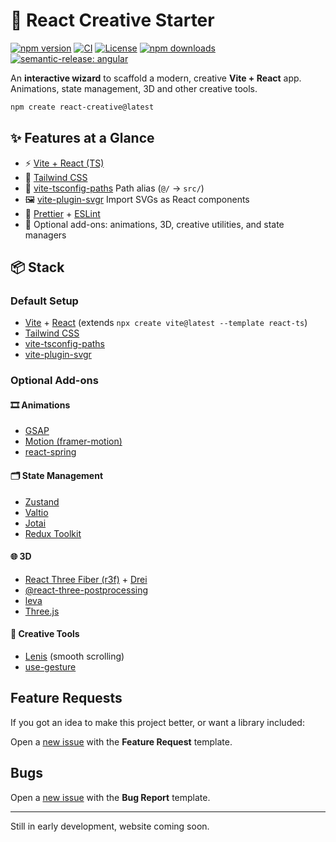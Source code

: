 # 🚀 React Creative Starter

[![npm version](https://img.shields.io/npm/v/create-react-creative?color=brightgreen&logo=npm)](https://www.npmjs.com/package/create-react-creative)
[![CI](https://github.com/tim-ming/create-react-creative/actions/workflows/release.yml/badge.svg)](https://github.com/tim-ming/create-react-creative/actions/workflows/release.yml)
[![License](https://img.shields.io/github/license/tim-ming/create-react-creative?color=blue)](LICENSE)
[![npm downloads](https://img.shields.io/npm/dm/create-react-creative.svg)](https://www.npmjs.com/package/create-react-creative)
[![semantic-release: angular](https://img.shields.io/badge/semantic--release-angular-e10079?logo=semantic-release)](https://github.com/semantic-release/semantic-release)

An **interactive wizard** to scaffold a modern, creative **Vite + React** app.  
Animations, state management, 3D and other creative tools.

```bash
npm create react-creative@latest
```

## ✨ Features at a Glance

- ⚡ [Vite + React (TS)](https://vite.dev/guide/)
- 🎨 [Tailwind CSS](https://tailwindcss.com/)
- 📂 [vite-tsconfig-paths](https://github.com/aleclarson/vite-tsconfig-paths) Path alias (`@/` → `src/`)
- 🖼️ [vite-plugin-svgr](https://react-svgr.com/docs/vite/) Import SVGs as React components
- 🧹 [Prettier](https://prettier.io/) + [ESLint](https://eslint.org/)
- 🔌 Optional add-ons: animations, 3D, creative utilities, and state managers

## 📦 Stack

### Default Setup

- [Vite](https://vitejs.dev/) + [React](https://react.dev/) (extends `npx create vite@latest --template react-ts`)
- [Tailwind CSS](https://tailwindcss.com/)
- [vite-tsconfig-paths](https://github.com/aleclarson/vite-tsconfig-paths)
- [vite-plugin-svgr](https://github.com/pd4d10/vite-plugin-svgr)

### Optional Add-ons

#### 🎞️ Animations

- [GSAP](https://greensock.com/gsap/)
- [Motion (framer-motion)](https://motion.dev)
- [react-spring](https://react-spring.dev/)

#### 🗂️ State Management

- [Zustand](https://zustand-demo.pmnd.rs)
- [Valtio](https://valtio.dev)
- [Jotai](https://jotai.org/)
- [Redux Toolkit](https://redux-toolkit.js.org/)

#### 🌐 3D

- [React Three Fiber (r3f)](https://r3f.docs.pmnd.rs/getting-started/introduction) + [Drei](https://drei.docs.pmnd.rs/getting-started/introduction)
- [@react-three-postprocessing](https://react-postprocessing.docs.pmnd.rs/introduction)
- [leva](https://github.com/pmndrs/leva)
- [Three.js](https://threejs.org/)

#### 🎨 Creative Tools

- [Lenis](https://lenis.darkroom.engineering) (smooth scrolling)
- [use-gesture](https://use-gesture.netlify.app)

## Feature Requests

If you got an idea to make this project better, or want a library included:

Open a [new issue](https://github.com/tim-ming/create-react-creative/issues/new?labels=feat&template=feature_request.md) with the **Feature Request** template.

## Bugs

Open a [new issue](https://github.com/tim-ming/create-react-creative/issues/new?labels=bug&template=bug_report.md) with the **Bug Report** template.

---

Still in early development, website coming soon.
